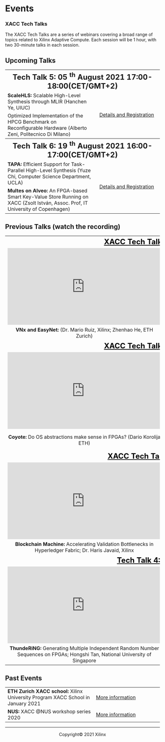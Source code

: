 

# Events

### XACC Tech Talks

The XACC Tech Talks are a series of webinars covering a broad range of topics related to Xilinx Adaptive Compute. Each session will be 1 hour, with two 30-minute talks in each session. 



## Upcoming Talks

<table>
  <tr>
    <th style="text-align:center" colspan="2">
      <font size="+2">
        <strong>Tech Talk 5: 05 <sup>th</sup> August 2021 17:00-18:00(CET/GMT+2) </strong>
      </font>
    </th>
  </tr>
  <tr>
    <td style>
      <strong>ScaleHLS: </strong>Scalable High-Level Synthesis through MLIR (Hanchen Ye, UIUC)
    </td>
    <td style="text-align:center; vertical-align:middle" rowspan="2" width="200">
      <a href="./xacc_tech_talks.html#xacc-tech-talk-5">Details and Registration</a>
    </td>
  </tr>
  <tr>
    <td>
      Optimized Implementation of the HPCG Benchmark on Reconfigurable Hardware (Alberto Zeni, Politecnico Di Milano)
    </td>
  </tr>
      <tr>
    <th style="text-align:center; vertical-align:middle" colspan="2">
      <font size="+2">
        <strong>Tech Talk 6: 19 <sup>th</sup> August 2021 16:00-17:00(CET/GMT+2) </strong>
      </font>
    </th>
  </tr>
  <tr>
    <td style>
      <strong>TAPA:</strong> Efficient Support for Task-Parallel High-Level Synthesis (Yuze Chi, Computer Science Department, UCLA)
    </td>
    <td style="text-align:center" rowspan="2" width="200">
      <a href="./xacc_tech_talks.html#xacc-tech-talk-6">Details and Registration</a>
    </td>
  </tr>
  <tr>
    <td>
      <strong>Multes on Alveo:</strong> An FPGA-based Smart Key-Value Store Running on XACC (Zsolt István, Assoc. Prof, IT University of Copenhagen)
    </td>
  </tr>
</table>





## Previous Talks (watch the recording)

<table border="0" width="100%" style="border: 0px; background:transparent">
    <tbody>
    <tr style="border: 0px;">
        <th width="200" style="text-align:center; border: 0px; background:transparent" colspan="2">
            <font color="black" size="+2"><u>XACC Tech Talk 1: 10 June 2021</u></font>
        </th> 
    </tr>
    <tr style="border: 0px;">
        <td style="border: 0px; background:transparent" width="200">
            <iframe style="text-align:center; border: 0px; background:transparent" width="500" height="250" src="https://www.youtube.com/embed/un7wck0IkGs?start=88" title="YouTube video player" frameborder="0" allow="accelerometer; autoplay; clipboard-write; encrypted-media; gyroscope; picture-in-picture" allowfullscreen=""></iframe>
        </td>
        <td style="border: 0px; background:transparent" width="200">
            <iframe style="text-align:center; border: 0px; background:transparent" width="500" height="250" src="https://www.youtube.com/embed/un7wck0IkGs?start=1743" title="YouTube video player" frameborder="0" allow="accelerometer; autoplay; clipboard-write; encrypted-media; gyroscope; picture-in-picture" allowfullscreen=""></iframe>
        </td>
    </tr>
    <tr style="border: 0px">        
        <td style="text-align:center; border: 0px; background:transparent" width="200">
            <strong>VNx and EasyNet:</strong> (Dr. Mario Ruiz, Xilinx; Zhenhao He, ETH Zurich)
        </td>
        <td style="text-align:center; border: 0px; background:transparent" width="200">
            <strong>Elastic-DF:</strong> Scaling Performance of DNN Inference in FPGA Clouds through Automatic Partitioning, (Dr. Lucian Petrica, Xilinx)
        </td>        
    </tr>
    <tr style="border: 0px">
        <th width="200" style="text-align:center; border: 0px; background:transparent" colspan="2">
            <font color="black" size="+2"><u>XACC Tech Talk 2: 24 June 2021</u></font>
        </th>
    </tr>
    <tr style="border: 0px">
        <td style="border: 0px; background:transparent" width="200">
            <iframe style="text-align:center; border: 0px; background:transparent" width="500" height="250" src="https://www.youtube.com/embed/P93WlrBVxoM?start=120" title="YouTube video player" frameborder="0" allow="accelerometer; autoplay; clipboard-write; encrypted-media; gyroscope; picture-in-picture" allowfullscreen=""></iframe>
        </td>
        <td style="border: 0px; background:transparent" width="200">
            <iframe style="text-align:center; border: 0px; background:transparent" width="500" height="250" src="https://www.youtube.com/embed/P93WlrBVxoM?start=1851" title="YouTube video player" frameborder="0" allow="accelerometer; autoplay; clipboard-write; encrypted-media; gyroscope; picture-in-picture" allowfullscreen=""></iframe>
        </td>
    </tr>
    <tr style="border: 0px">
        <td style="text-align:center; border: 0px; background:transparent" width="200">
            <strong>Coyote:</strong> Do OS abstractions make sense in FPGAs? (Dario Korolija ETH)
        </td>
        <td style="text-align:center; border: 0px; background:transparent" width="200">
            <strong>Data Centric FPGA programming:</strong> Data Centric FPGA programming with Multi-Level design; (Johannes de Fine Licht, ETH Zurich)
        </td>
    </tr>
    <tr style="border: 0px">
        <th width="200" style="text-align:center; border: 0px; background:transparent" colspan="2">
            <font color="black" size="+2"><u>XACC Tech Talk 3: 8 July 2021</u></font>
        </th>
    </tr>
    <tr style="border: 0px">
        <td width="200" style="border: 0px; background:transparent">
            <iframe style="text-align:center; border: 0px; background:transparent" width="500" height="250" src="https://www.youtube.com/embed/D8ZunBYc5xI?start=75" title="YouTube video player" frameborder="0" allow="accelerometer; autoplay; clipboard-write; encrypted-media; gyroscope; picture-in-picture" allowfullscreen=""></iframe>
        </td>
        <td width="200" style="border: 0px; background:transparent">
            <iframe style="text-align:center; border: 0px; background:transparent" width="500" height="250" src="https://www.youtube.com/embed/D8ZunBYc5xI?start=1792" title="YouTube video player" frameborder="0" allow="accelerometer; autoplay; clipboard-write; encrypted-media; gyroscope; picture-in-picture" allowfullscreen=""></iframe>
        </td>
    </tr>
    <tr style="border: 0px">
        <td style="text-align:center; border: 0px; background:transparent" width="200">
            <strong>Blockchain Machine: </strong>Accelerating Validation Bottlenecks in Hyperledger Fabric; Dr. Haris Javaid, Xilinx
        </td>
        <td style="text-align:center; border: 0px; background:transparent" width="200">
            <strong>ThunderGP: </strong>HLS-based Graph Processing on FPGAs ; Xinyu Chen, National  University of Singapore
        </td>
    </tr>
    <tr style="border: 0px">
        <th width="200" style="text-align:center; border: 0px; background:transparent" colspan="2">
            <font color="black" size="+2"><u>Tech Talk 4: 22 July 2021</u></font><u>
        </u></th>
    </tr>
    <tr style="border: 0px">
        <td style="border: 0px; background:transparent" width="200"><iframe width="500" height="250" src="https://www.youtube.com/embed/q4BcSNVNR2A?start=84" title="YouTube video player" frameborder="0" allow="accelerometer; autoplay; clipboard-write; encrypted-media; gyroscope; picture-in-picture" allowfullscreen=""></iframe></td>
        <td style="border: 0px; background:transparent" width="200"><iframe width="500" height="250" src="https://www.youtube.com/embed/q4BcSNVNR2A?start=1642" title="YouTube video player" frameborder="0" allow="accelerometer; autoplay; clipboard-write; encrypted-media; gyroscope; picture-in-picture" allowfullscreen=""></iframe></td>
    </tr>
    <tr style="border: 0px">
        <td style="text-align:center; border: 0px; background:transparent" width="200">
            <strong>ThundeRiNG: </strong> Generating Multiple Independent Random Number Sequences on FPGAs; Hongshi Tan, National  University of Singapore
        </td><td style="text-align:center; border: 0px; background:transparent" width="200">
            <strong>Fletcher:</strong> A framework for high-performance big data analytics using FPGAs;  Joost Hoozemans, TU Delft
        </td>
    </tr>
</tbody></table>





## Past Events

<table>
  <tr>
    <td>
      <strong>ETH Zurich XACC school: </strong>Xilinx University Program XACC School in January 2021
    </td>
    <td width="200">
      <a href="xup_ethxacc_school_2021.html">More information</a>
    </td>
  </tr>
  <tr>
    <td>
      <strong>NUS: </strong>XACC @NUS workshop series 2020
    </td>
    <td>
      <a href="https://xaccnus.github.io/">More information</a>
    </td>
  </tr>
</table>





---------------------------------------

<p align="center">Copyright&copy; 2021 Xilinx</p>
